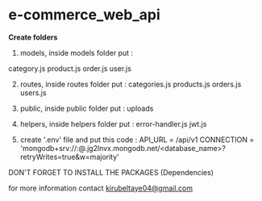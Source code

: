 
# e-commerce_web_api
**Create folders**

1. models, inside models folder put :

category.js
product.js
order.js
user.js

2. routes, inside routes folder put :
categories.js
products.js
orders.js
users.js

3. public, inside public folder put : uploads

4. helpers, inside helpers folder put :
error-handler.js
jwt.js

5. create '.env' file and put this code :
API_URL = /api/v1
CONNECTION = 'mongodb+srv://<username>:<password>@.jg2lnvx.mongodb.net/<database_name>?retryWrites=true&w=majority'

DON'T FORGET TO INSTALL THE PACKAGES (Dependencies)

 for more information contact kirubeltaye04@gmail.com
